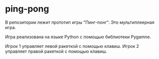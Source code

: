 # ping-pong

В репозитории лежит прототип игры "Пинг-понг". 
Это мультиплеерная игра.

Игра реализована на языке Python с помощью библиотеки Pygamne.

Игрок 1 управляет левой ракеткой с помощью клавиш. Игрок 2 управляет правой ракеткой с помощью клавиш.
